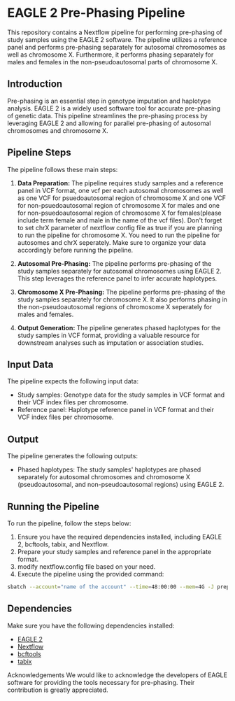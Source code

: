 # EAGLE 2 Pre-Phasing Pipeline

This repository contains a Nextflow pipeline for performing pre-phasing of study samples using the EAGLE 2 software. The pipeline utilizes a reference panel and performs pre-phasing separately for autosomal chromosomes as well as chromosome X. Furthermore, it performs phasing separately for males and females in the non-pseudoautosomal parts of chromosome X.

## Introduction

Pre-phasing is an essential step in genotype imputation and haplotype analysis. EAGLE 2 is a widely used software tool for accurate pre-phasing of genetic data. This pipeline streamlines the pre-phasing process by leveraging EAGLE 2 and allowing for parallel pre-phasing of autosomal chromosomes and chromosome X.

## Pipeline Steps

The pipeline follows these main steps:

1. **Data Preparation:** The pipeline requires study samples and a reference panel in VCF format, one vcf per each autosomal chromosomes as well as one VCF for psuedoautosomal region of chromosome X and one VCF for non-psuedoautosomal region of chromosome X for males and one for non-psuedoautosomal region of chromosome X for females(please include term female and male in the name of the vcf files). Don't forget to set chrX parameter of nextflow config file as true if you are planning to run the pipeline for chromosome X. You need to run the pipeline for autosomes and chrX seperately. Make sure to organize your data accordingly before running the pipeline.

2. **Autosomal Pre-Phasing:** The pipeline performs pre-phasing of the study samples separately for autosomal chromosomes using EAGLE 2. This step leverages the reference panel to infer accurate haplotypes.

3. **Chromosome X Pre-Phasing:** The pipeline performs pre-phasing of the study samples separately for chromosome X. It also performs phasing in the non-pseudoautosomal regions of chromosome X seperately for males and females.

4. **Output Generation:** The pipeline generates phased haplotypes for the study samples in VCF format, providing a valuable resource for downstream analyses such as imputation or association studies.

## Input Data

The pipeline expects the following input data:

- Study samples: Genotype data for the study samples in VCF format and their VCF index files per chromosome.
- Reference panel: Haplotype reference panel in VCF format and their VCF index files per chromosome.

## Output

The pipeline generates the following outputs:

- Phased haplotypes: The study samples' haplotypes are phased separately for autosomal chromosomes and chromosome X (pseudoautosomal, and non-pseudoautosomal regions) using EAGLE 2.

## Running the Pipeline

To run the pipeline, follow the steps below:

1. Ensure you have the required dependencies installed, including EAGLE 2, bcftools, tabix, and Nextflow.
2. Prepare your study samples and reference panel in the appropriate format.
3. modify nextflow.config file based on your need.
4. Execute the pipeline using the provided command:

```bash
sbatch --account="name of the account" --time=48:00:00 --mem=4G -J prephasing --wrap="nextflow run /path/to/phasing.nf" -o phasing.slurm.log
```
## Dependencies

Make sure you have the following dependencies installed:

- [EAGLE 2](https://alkesgroup.broadinstitute.org/Eagle/) 
- [Nextflow](https://www.nextflow.io/)
- [bcftools](https://samtools.github.io/bcftools/howtos/install.html)
- [tabix](https://howtoinstall.co/en/tabix)


Acknowledgements
We would like to acknowledge the developers of EAGLE software for providing the tools necessary for pre-phasing. Their contribution is greatly appreciated.